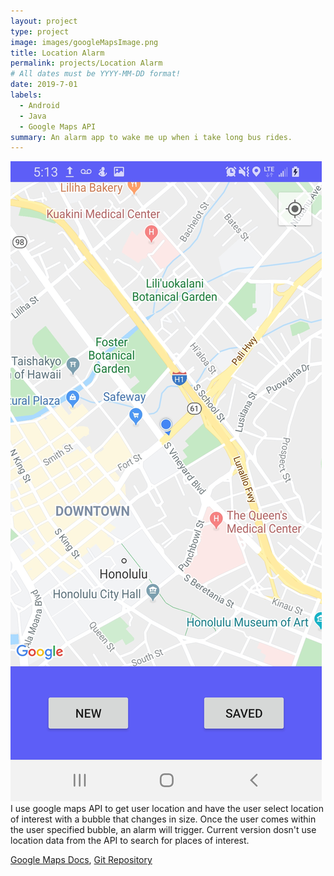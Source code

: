 ```yaml
---
layout: project
type: project
image: images/googleMapsImage.png
title: Location Alarm
permalink: projects/Location Alarm
# All dates must be YYYY-MM-DD format!
date: 2019-7-01
labels:
  - Android
  - Java
  - Google Maps API
summary: An alarm app to wake me up when i take long bus rides.
---
```

<img class="ui medium right floated rounded image" src="../images/prox1.jpg">
 I use google maps API to get user location and have the user select location of interest with a bubble that changes in size. Once the user comes within the user specified bubble, an alarm will trigger. Current version dosn't use location data from the API to search for places of interest.

[Google Maps Docs](https://developers.google.com/maps/documentation/javascript/tutorial), [Git Repository](https://github.com/derekasola/ProxAlarm2)


